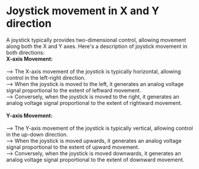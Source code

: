 # Joystick movement in X and Y direction

A joystick typically provides two-dimensional control, allowing movement along both the X and Y axes. Here's a description of joystick movement in both directions:
<br>
**X-axis Movement:**<br>
<br>
--> The X-axis movement of the joystick is typically horizontal, allowing control in the left-right direction.<br>
--> When the joystick is moved to the left, it generates an analog voltage signal proportional to the extent of leftward movement.<br>
--> Conversely, when the joystick is moved to the right, it generates an analog voltage signal proportional to the extent of rightward movement.<br>
<br>
**Y-axis Movement:**<br>
<br>
--> The Y-axis movement of the joystick is typically vertical, allowing control in the up-down direction.<br>
--> When the joystick is moved upwards, it generates an analog voltage signal proportional to the extent of upward movement.<br>
--> Conversely, when the joystick is moved downwards, it generates an analog voltage signal proportional to the extent of downward movement.<br>
